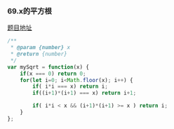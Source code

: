 
### 69.x的平方根

[题目地址](https://leetcode-cn.com/problems/sqrtx/)

```javascript
/**
 * @param {number} x
 * @return {number}
 */
var mySqrt = function(x) {
    if(x === 0) return 0;
    for(let i=0; i<Math.floor(x); i++) {
        if( i*i === x) return i;
        if((i+1)*(i+1) === x) return i+1;

        if( i*i < x && (i+1)*(i+1) >= x ) return i;
    }
};
```